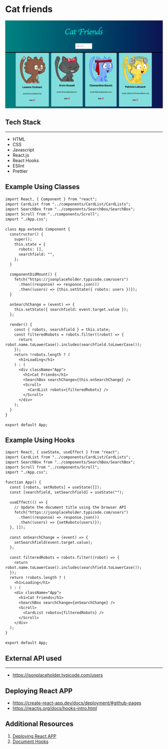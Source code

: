 # Cat friends
![screenshot](screenshot.png "screenshot")
## Tech Stack
---
- HTML
- CSS
- Javascript
- React.js
- React Hooks
- ESlint
- Prettier

## Example Using Classes

```
import React, { Component } from "react";
import CardList from "../components/CardList/CardLists";
import SearchBox from "../components/SearchBox/SearchBox";
import Scroll from "../components/Scroll";
import "./App.css";

class App extends Component {
  constructor() {
    super();
    this.state = {
      robots: [],
      searchfield: "",
    };
  }

  componentDidMount() {
    fetch("https://jsonplaceholder.typicode.com/users")
      .then((response) => response.json())
      .then((users) => {this.setState({ robots: users })});
  }

  onSearchChange = (event) => {
    this.setState({ searchfield: event.target.value });
  };

  render() {
    const { robots, searchfield } = this.state;
    const filteredRobots = robots.filter((robot) => {
      return robot.name.toLowerCase().includes(searchfield.toLowerCase());
    });
    return !robots.length ? (
      <h1>Loading</h1>
    ) : (
      <div className="App">
        <h1>Cat Friends</h1>
        <SearchBox searchChange={this.onSearchChange} />
        <Scroll>
          <CardList robots={filteredRobots} />
        </Scroll>
      </div>
    );
  }
}

export default App;

```

## Example Using Hooks
```
import React, { useState, useEffect } from "react";
import CardList from "../components/CardList/CardLists";
import SearchBox from "../components/SearchBox/SearchBox";
import Scroll from "../components/Scroll";
import "./App.css";

function App() {
  const [robots, setRobots] = useState([]);
  const [searchfield, setSearchfield] = useState("");

  useEffect(() => {
    // Update the document title using the browser API
    fetch("https://jsonplaceholder.typicode.com/users")
      .then((response) => response.json())
      .then((users) => {setRobots(users)});
  }, []);

  const onSearchChange = (event) => {
    setSearchfield(event.target.value);
  };

  const filteredRobots = robots.filter((robot) => {
    return robot.name.toLowerCase().includes(searchfield.toLowerCase());
  });
  return !robots.length ? (
    <h1>Loading</h1>
  ) : (
    <div className="App">
      <h1>Cat Friends</h1>
      <SearchBox searchChange={onSearchChange} />
      <Scroll>
        <CardList robots={filteredRobots} />
      </Scroll>
    </div>
  );
}

export default App;

```


## External API used
---
- https://jsonplaceholder.typicode.com/users

## Deploying React APP
- https://create-react-app.dev/docs/deployment/#github-pages
- https://reactjs.org/docs/hooks-intro.html


## Additional Resources
1. <a href="https://create-react-app.dev/docs/deployment/#github-pages" target="_blank">Deploying React APP</a>
2. <a href="https://reactjs.org/docs/hooks-intro.html" target="_blank">Document Hooks</a>
